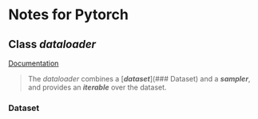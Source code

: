 # **Notes for Pytorch**

## Class *dataloader*
[Documentation](https://pytorch.org/docs/stable/_modules/torch/utils/data/dataloader.html)

> The *dataloader* combines a [***dataset***](### Dataset) and a ***sampler***, and provides an ***iterable*** over the dataset.

### Dataset